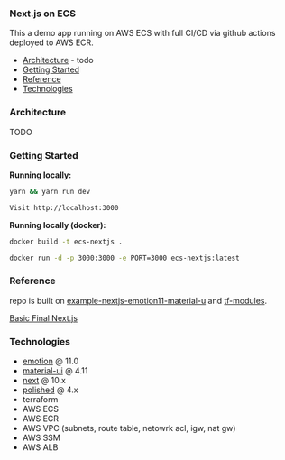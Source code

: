### Next.js on ECS  

This a demo app running on AWS ECS with full CI/CD via github actions deployed to AWS ECR.

- [Architecture](#architecture) - todo
- [Getting Started](#getting-started)
- [Reference](#reference)
- [Technologies](#technologies)

### Architecture

TODO

### Getting Started

**Running locally:**
```sh
yarn && yarn run dev

Visit http://localhost:3000  
```

**Running locally (docker):**
```sh
docker build -t ecs-nextjs .

docker run -d -p 3000:3000 -e PORT=3000 ecs-nextjs:latest
```

### Reference

repo is built on [example-nextjs-emotion11-material-u](https://github.com/Jareechang/example-nextjs-emotion11-material-ui) and [tf-modules](https://github.com/Jareechang/tf-modules).

[Basic Final Next.js](https://github.com/vercel/next-learn-starter/tree/master/basics-final)

### Technologies

- [emotion](https://emotion.sh/docs/@emotion/css) @ 11.0
- [material-ui](https://material-ui.com/) @ 4.11
- [next](https://nextjs.org/docs/getting-started) @ 10.x
- [polished](https://polished.js.org/docs/) @ 4.x
- terraform
- AWS ECS 
- AWS ECR
- AWS VPC (subnets, route table, netowrk acl, igw, nat gw)
- AWS SSM
- AWS ALB
